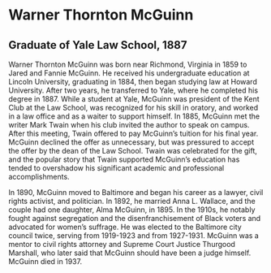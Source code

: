 # Warner Thornton McGuinn
## Graduate of Yale Law School, 1887
Warner Thornton McGuinn was born near Richmond, Virginia in 1859 to Jared and Fannie McGuinn. He received his undergraduate education at Lincoln University, graduating in 1884, then began studying law at Howard University. After two years, he transferred to Yale, where he completed his degree in 1887. While a student at Yale, McGuinn was president of the Kent Club at the Law School, was recognized for his skill in oratory, and worked in a law office and as a waiter to support himself. In 1885, McGuinn met the writer Mark Twain when his club invited the author to speak on campus. After this meeting, Twain offered to pay McGuinn’s tuition for his final year. McGuinn declined the offer as unnecessary, but was pressured to accept the offer by the dean of the Law School. Twain was celebrated for the gift, and the popular story that Twain supported McGuinn’s education has tended to overshadow his significant academic and professional accomplishments. 

In 1890, McGuinn moved to Baltimore and began his career as a lawyer, civil rights activist, and politician. In 1892, he married Anna L. Wallace, and the couple had one daughter, Alma McGuinn, in 1895. In the 1910s, he notably fought against segregation and the disenfranchisement of Black voters and advocated for women’s suffrage. He was elected to the Baltimore city council twice, serving from 1919-1923 and from 1927-1931. McGuinn was a mentor to civil rights attorney and Supreme Court Justice Thurgood Marshall, who later said that McGuinn should have been a judge himself. McGuinn died in 1937.
